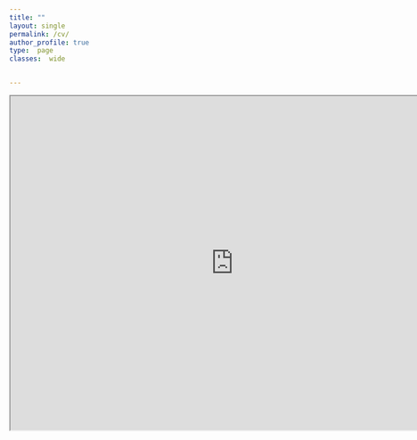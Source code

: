 ```yaml
---
title: ""
layout: single
permalink: /cv/
author_profile: true
type:  page
classes:  wide


---
```



 <iframe src="https://jcyang0.github.io/assets/CV_postdoc_071724.pdf" width="800" height="600"></iframe>
